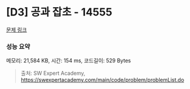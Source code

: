 # [D3] 공과 잡초 - 14555 

[문제 링크](https://swexpertacademy.com/main/code/problem/problemDetail.do?contestProbId=AYGtoa3qARcDFARC) 

### 성능 요약

메모리: 21,584 KB, 시간: 154 ms, 코드길이: 529 Bytes



> 출처: SW Expert Academy, https://swexpertacademy.com/main/code/problem/problemList.do